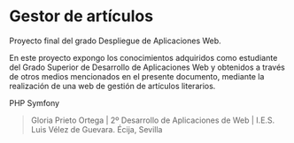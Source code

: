 <h1>Gestor de artículos</h1>
<p> Proyecto final del grado Despliegue de Aplicaciones Web.</p>
<p>En este proyecto expongo los conocimientos adquiridos como estudiante del Grado
Superior de Desarrollo de Aplicaciones Web y obtenidos a través de otros medios
mencionados en el presente documento, mediante la realización de una web de gestión
de artículos literarios.</p>
<p>PHP Symfony</p>

> Gloria Prieto Ortega | 2º Desarrollo de Aplicaciones de Web | I.E.S. Luis Vélez de Guevara. Écija, Sevilla
